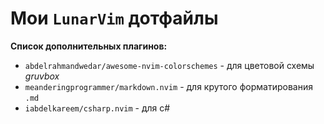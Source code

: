 # Мои `LunarVim` дотфайлы

**Список дополнительных плагинов:**

- `abdelrahmandwedar/awesome-nvim-colorschemes` - для цветовой схемы _gruvbox_
- `meanderingprogrammer/markdown.nvim` - для крутого форматирования `.md`
- `iabdelkareem/csharp.nvim` - для c#
  
